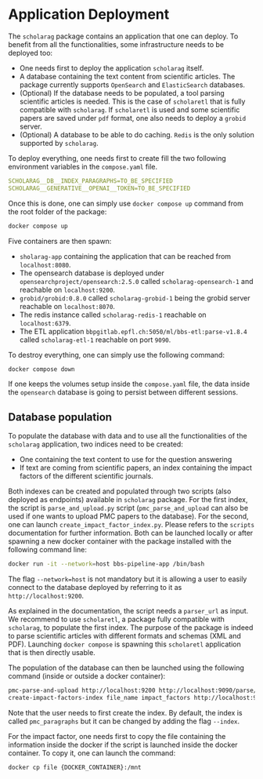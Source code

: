 # Application Deployment

The `scholarag` package contains an application that one can deploy.
To benefit from all the functionalities, some infrastructure needs to be deployed too:

- One needs first to deploy the application `scholarag` itself.
- A database containing the text content from scientific articles. The package currently supports `OpenSearch` and 
  `ElasticSearch` databases.
- (Optional) If the database needs to be populated, a tool parsing scientific articles is needed. 
  This is the case of `scholaretl` that is fully compatible with `scholarag`. 
  If `scholaretl` is used and some scientific papers are saved under `pdf` format, 
  one also needs to deploy a `grobid` server.
- (Optional) A database to be able to do caching. `Redis` is the only solution supported by `scholarag`.

To deploy everything, one needs first to create fill the two following environment variables
in the `compose.yaml` file.
```yaml
SCHOLARAG__DB__INDEX_PARAGRAPHS=TO_BE_SPECIFIED
SCHOLARAG__GENERATIVE__OPENAI__TOKEN=TO_BE_SPECIFIED
```

Once this is done, one can simply use `docker compose up` command from the root folder of the package:
```bash
docker compose up
```
Five containers are then spawn:
- `sholarag-app` containing the application that can be reached from `localhost:8080`.
- The opensearch database is deployed under `opensearchproject/opensearch:2.5.0` called `scholarag-opensearch-1` and reachable on `localhost:9200`. 
- `grobid/grobid:0.8.0` called `scholarag-grobid-1` being the grobid server reachable on `localhost:8070`.
- The redis instance called `scholarag-redis-1` reachable on `localhost:6379`.
- The ETL application `bbpgitlab.epfl.ch:5050/ml/bbs-etl:parse-v1.8.4` called `scholarag-etl-1` reachable on port `9090`.

To destroy everything, one can simply use the following command:
```bash
docker compose down
```
If one keeps the volumes setup inside the `compose.yaml` file, the data inside the `opensearch` database 
is going to persist between different sessions. 

## Database population

To populate the database with data and to use all the functionalities of the `scholarag` application,
two indices need to be created: 
- One containing the text content to use for the question answering
- If text are coming from scientific papers, an index containing the impact factors of the different scientific journals.

Both indexes can be created and populated through two scripts (also deployed as endpoints) available in `scholarag` package.
For the first index, the script is `parse_and_upload.py` script (`pmc_parse_and_upload` can also be used if one wants to upload PMC papers
to the database). For the second, one can launch `create_impact_factor_index.py`. Please refers to the `scripts` documentation for 
further information. Both can be launched locally or after spawning a new docker container with the package installed with the 
following command line:
```bash
docker run -it --network=host bbs-pipeline-app /bin/bash
```

The flag `--network=host` is not mandatory but it is allowing a user to easily connect to
the database deployed by referring to it as `http://localhost:9200`.

As explained in the documentation, the script needs a `parser_url` as input. 
We recommend to use `scholaretl`, a package fully compatible with `scholarag`, to populate the first index. 
The purpose of the package is indeed to parse scientific articles with different formats and schemas (XML and PDF).
Launching `docker compose` is spawning this `scholaretl` application that is then directly usable.

The population of the database can then be launched using the following command (inside or outside a docker container):
```bash
pmc-parse-and-upload http://localhost:9200 http://localhost:9090/parse/jats_xml 
create-impact-factors-index file_name impact_factors http://localhost:9200
```
Note that the user needs to first create the index.
By default, the index is called `pmc_paragraphs` but it can be changed by adding the flag `--index`.

For the impact factor, one needs first to copy the file containing the information inside the docker 
if the script is launched inside the docker container. To copy it, one can launch the command:
```bash
docker cp file {DOCKER_CONTAINER}:/mnt
```